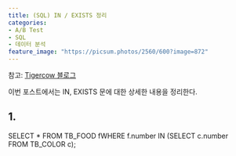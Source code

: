 ```yaml
---
title: (SQL) IN / EXISTS 정리
categories:
- A/B Test
- SQL
- 데이터 분석
feature_image: "https://picsum.photos/2560/600?image=872"
---
```


참고: [Tigercow 블로그](https://doorbw.tistory.com/222)

이번 포스트에서는 IN, EXISTS 문에 대한 상세한 내용을 정리한다.

## 1. 

SELECT * FROM TB_FOOD fWHERE f.number IN (SELECT c.number FROM TB_COLOR c);